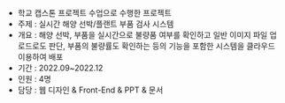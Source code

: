 - 학교 캡스톤 프로젝트 수업으로 수행한 프로젝트
- 주제 : 실시간 해양 선박/플랜트 부품 검사 시스템
- 개요 : 해양 선박, 부품을 실시간으로 불량품 여부를 확인하고 일반 이미지 파일 업로드로도 판단, 부품의 불량률도 확인하는 등의 기능을 포함한 시스템을 클라우드 이용하여 배포
- 기간 : 2022.09~2022.12
- 인원 : 4명 
- 담당 : 웹 디자인 & Front-End & PPT & 문서
